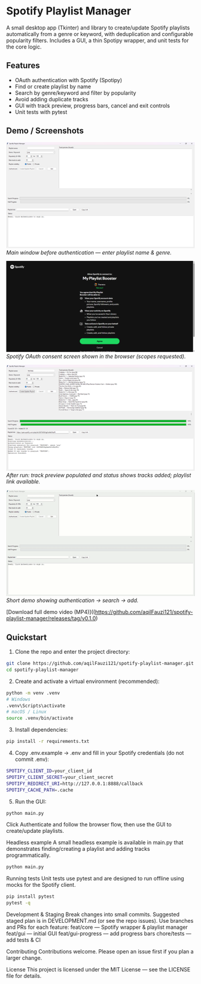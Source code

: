 # Spotify Playlist Manager

A small desktop app (Tkinter) and library to create/update Spotify playlists automatically from a genre or keyword, with deduplication and configurable popularity filters. Includes a GUI, a thin Spotipy wrapper, and unit tests for the core logic.

## Features
- OAuth authentication with Spotify (Spotipy)
- Find or create playlist by name
- Search by genre/keyword and filter by popularity
- Avoid adding duplicate tracks
- GUI with track preview, progress bars, cancel and exit controls
- Unit tests with pytest

## Demo / Screenshots
![App ready](assets/screenshots/app-ready.png)
*Main window before authentication — enter playlist name & genre.*

![Auth consent](assets/screenshots/auth-consent.png)
*Spotify OAuth consent screen shown in the browser (scopes requested).*

![App success](assets/screenshots/app-succes.png)
*After run: track preview populated and status shows tracks added; playlist link available.*

![Quick demo](assets/gifs/demo.gif)
*Short demo showing authentication → search → add.*

[Download full demo video (MP4)]((https://github.com/aqilFauzi121/spotify-playlist-manager/releases/tag/v0.1.0)

## Quickstart
1. Clone the repo and enter the project directory:
```bash
git clone https://github.com/aqilFauzi121/spotify-playlist-manager.git
cd spotify-playlist-manager
```

2. Create and activate a virtual environment (recommended):
```bash
python -m venv .venv
# Windows
.venv\Scripts\activate
# macOS / Linux
source .venv/bin/activate
```

3. Install dependencies:
```bash
pip install -r requirements.txt
```

4. Copy .env.example → .env and fill in your Spotify credentials (do not commit .env):
```bash
SPOTIFY_CLIENT_ID=your_client_id
SPOTIFY_CLIENT_SECRET=your_client_secret
SPOTIFY_REDIRECT_URI=http://127.0.0.1:8888/callback
SPOTIFY_CACHE_PATH=.cache
```

5. Run the GUI:
```bash
python main.py
```
Click Authenticate and follow the browser flow, then use the GUI to create/update playlists.

Headless example
A small headless example is available in main.py that demonstrates finding/creating a playlist and adding tracks programmatically.
```bash
python main.py
```

Running tests
Unit tests use pytest and are designed to run offline using mocks for the Spotify client.
```bash
pip install pytest
pytest -q
```

Development & Staging
Break changes into small commits. Suggested staged plan is in DEVELOPMENT.md (or see the repo issues). Use branches and PRs for each feature:
feat/core — Spotify wrapper & playlist manager
feat/gui — initial GUI
feat/gui-progress — add progress bars
chore/tests — add tests & CI

Contributing
Contributions welcome. Please open an issue first if you plan a larger change.

License
This project is licensed under the MIT License — see the LICENSE file for details.
